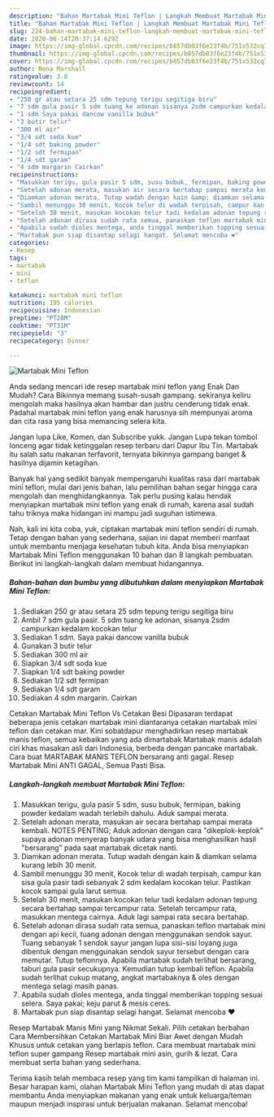```yaml
---
description: "Bahan Martabak Mini Teflon | Langkah Membuat Martabak Mini Teflon Yang Enak Dan Lezat"
title: "Bahan Martabak Mini Teflon | Langkah Membuat Martabak Mini Teflon Yang Enak Dan Lezat"
slug: 224-bahan-martabak-mini-teflon-langkah-membuat-martabak-mini-teflon-yang-enak-dan-lezat
date: 2020-06-14T20:37:14.629Z
image: https://img-global.cpcdn.com/recipes/b857db03f6e23f4b/751x532cq70/martabak-mini-teflon-foto-resep-utama.jpg
thumbnail: https://img-global.cpcdn.com/recipes/b857db03f6e23f4b/751x532cq70/martabak-mini-teflon-foto-resep-utama.jpg
cover: https://img-global.cpcdn.com/recipes/b857db03f6e23f4b/751x532cq70/martabak-mini-teflon-foto-resep-utama.jpg
author: Rena Marshall
ratingvalue: 3.8
reviewcount: 14
recipeingredient:
- "250 gr atau setara 25 sdm tepung terigu segitiga biru"
- "7 sdm gula pasir 5 sdm tuang ke adonan sisanya 2sdm campurkan kedalam kocokan telur"
- "1 sdm Saya pakai dancow vanilla bubuk"
- "3 butir telur"
- "300 ml air"
- "3/4 sdt soda kue"
- "1/4 sdt baking powder"
- "1/2 sdt fermipan"
- "1/4 sdt garam"
- "4 sdm margarin Cairkan"
recipeinstructions:
- "Masukkan terigu, gula pasir 5 sdm, susu bubuk, fermipan, baking powder kedalam wadah terlebih dahulu. Aduk sampai merata."
- "Setelah adonan merata, masukan air secara bertahap sampai merata kembali. NOTES PENTING; Aduk adonan dengan cara &#34;dikeplok-keplok&#34; supaya adonan menyerap banyak udara yang bisa menghasilkan hasil &#34;bersarang&#34; pada saat martabak dicetak nanti."
- "Diamkan adonan merata. Tutup wadah dengan kain &amp; diamkan selama kurang lebih 30 menit."
- "Sambil menunggu 30 menit, Kocok telur di wadah terpisah, campur kan sisa gula pasir tadi sebanyak 2 sdm kedalam kocokan telur. Pastikan kocok sampai gula larut semua."
- "Setelah 30 menit, masukan kocokan telur tadi kedalam adonan tepung secara bertahap sampai tercampur rata. Setelah tercampur rata, masukkan mentega cairnya. Aduk lagi sampai rata secara bertahap."
- "Setelah adonan dirasa sudah rata semua, panaskan teflon martabak mini dengan api kecil, tuang adonan dengan menggunakan sendok sayur. Tuang sebanyak 1 sendok sayur jangan lupa sisi-sisi loyang juga dibentuk dengan menggunakan sendok sayur tersebut dengan cara memutar. Tutup teflonnya. Apabila martabak sudah terlihat bersarang, taburi gula pasir secukupnya. Kemudian tutup kembali teflon. Apabila sudah terlihat cukup matang, angkat martabaknya &amp; oles dengan mentega selagi masih panas."
- "Apabila sudah dioles mentega, anda tinggal memberikan topping sesuai selera. Saya pakai; keju parut &amp; mesis ceres."
- "Martabak pun siap disantap selagi hangat. Selamat mencoba ❤️"
categories:
- Resep
tags:
- martabak
- mini
- teflon

katakunci: martabak mini teflon 
nutrition: 195 calories
recipecuisine: Indonesian
preptime: "PT28M"
cooktime: "PT31M"
recipeyield: "3"
recipecategory: Dinner

---
```



![Martabak Mini Teflon](https://img-global.cpcdn.com/recipes/b857db03f6e23f4b/751x532cq70/martabak-mini-teflon-foto-resep-utama.jpg)

Anda sedang mencari ide resep martabak mini teflon yang Enak Dan Mudah? Cara Bikinnya memang susah-susah gampang. sekiranya keliru mengolah maka hasilnya akan hambar dan justru cenderung tidak enak. Padahal martabak mini teflon yang enak harusnya sih mempunyai aroma dan cita rasa yang bisa memancing selera kita.

Jangan lupa Like, Komen, dan Subscribe yukk. Jangan Lupa tekan tombol lonceng agar tidak ketinggalan resep terbaru dari Dapur Ibu Tin. Martabak itu salah satu makanan terfavorit, ternyata bikinnya gampang banget &amp; hasilnya dijamin ketagihan.

Banyak hal yang sedikit banyak mempengaruhi kualitas rasa dari martabak mini teflon, mulai dari jenis bahan, lalu pemilihan bahan segar hingga cara mengolah dan menghidangkannya. Tak perlu pusing kalau hendak menyiapkan martabak mini teflon yang enak di rumah, karena asal sudah tahu triknya maka hidangan ini mampu jadi suguhan istimewa.


Nah, kali ini kita coba, yuk, ciptakan martabak mini teflon sendiri di rumah. Tetap dengan bahan yang sederhana, sajian ini dapat memberi manfaat untuk membantu menjaga kesehatan tubuh kita. Anda bisa menyiapkan Martabak Mini Teflon menggunakan 10 bahan dan 8 langkah pembuatan. Berikut ini langkah-langkah dalam membuat hidangannya.

<!--inarticleads1-->

##### Bahan-bahan dan bumbu yang dibutuhkan dalam menyiapkan Martabak Mini Teflon:

1. Sediakan 250 gr atau setara 25 sdm tepung terigu segitiga biru
1. Ambil 7 sdm gula pasir. 5 sdm tuang ke adonan, sisanya 2sdm campurkan kedalam kocokan telur
1. Sediakan 1 sdm. Saya pakai dancow vanilla bubuk
1. Gunakan 3 butir telur
1. Sediakan 300 ml air
1. Siapkan 3/4 sdt soda kue
1. Siapkan 1/4 sdt baking powder
1. Sediakan 1/2 sdt fermipan
1. Sediakan 1/4 sdt garam
1. Sediakan 4 sdm margarin. Cairkan


Cetakan Martabak Mini Teflon Vs Cetakan Besi Dipasaran terdapat beberapa jenis cetakan martabak mini diantaranya cetakan martabak mini teflon dan cetakan mar. Kini sobatdapur menghadirkan resep martabak manis teflon, semua kebaikan yang ada dimartabak Martabak manis adalah ciri khas masakan asli dari Indonesia, berbeda dengan pancake martabak. Cara buat MARTABAK MANIS TEFLON bersarang anti gagal. Resep Martabak Mini ANTI GAGAL, Semua Pasti Bisa. 

<!--inarticleads2-->

##### Langkah-langkah membuat Martabak Mini Teflon:

1. Masukkan terigu, gula pasir 5 sdm, susu bubuk, fermipan, baking powder kedalam wadah terlebih dahulu. Aduk sampai merata.
1. Setelah adonan merata, masukan air secara bertahap sampai merata kembali. NOTES PENTING; Aduk adonan dengan cara &#34;dikeplok-keplok&#34; supaya adonan menyerap banyak udara yang bisa menghasilkan hasil &#34;bersarang&#34; pada saat martabak dicetak nanti.
1. Diamkan adonan merata. Tutup wadah dengan kain &amp; diamkan selama kurang lebih 30 menit.
1. Sambil menunggu 30 menit, Kocok telur di wadah terpisah, campur kan sisa gula pasir tadi sebanyak 2 sdm kedalam kocokan telur. Pastikan kocok sampai gula larut semua.
1. Setelah 30 menit, masukan kocokan telur tadi kedalam adonan tepung secara bertahap sampai tercampur rata. Setelah tercampur rata, masukkan mentega cairnya. Aduk lagi sampai rata secara bertahap.
1. Setelah adonan dirasa sudah rata semua, panaskan teflon martabak mini dengan api kecil, tuang adonan dengan menggunakan sendok sayur. Tuang sebanyak 1 sendok sayur jangan lupa sisi-sisi loyang juga dibentuk dengan menggunakan sendok sayur tersebut dengan cara memutar. Tutup teflonnya. Apabila martabak sudah terlihat bersarang, taburi gula pasir secukupnya. Kemudian tutup kembali teflon. Apabila sudah terlihat cukup matang, angkat martabaknya &amp; oles dengan mentega selagi masih panas.
1. Apabila sudah dioles mentega, anda tinggal memberikan topping sesuai selera. Saya pakai; keju parut &amp; mesis ceres.
1. Martabak pun siap disantap selagi hangat. Selamat mencoba ❤️


Resep Martabak Manis Mini yang Nikmat Sekali. Pilih cetakan berbahan Cara Membersihkan Cetakan Martabak Mini Biar Awet dengan Mudah Khusus untuk cetakan yang berlapis teflon. Cara membuat martabak mini teflon super gampang Resep martabak mini asin, gurih &amp; lezat. Cara membuat serta bahan yang sederhana. 

Terima kasih telah membaca resep yang tim kami tampilkan di halaman ini. Besar harapan kami, olahan Martabak Mini Teflon yang mudah di atas dapat membantu Anda menyiapkan makanan yang enak untuk keluarga/teman maupun menjadi inspirasi untuk berjualan makanan. Selamat mencoba!
